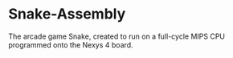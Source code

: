 # Snake-Assembly
The arcade game Snake, created to run on a full-cycle MIPS CPU programmed onto the Nexys 4 board.
